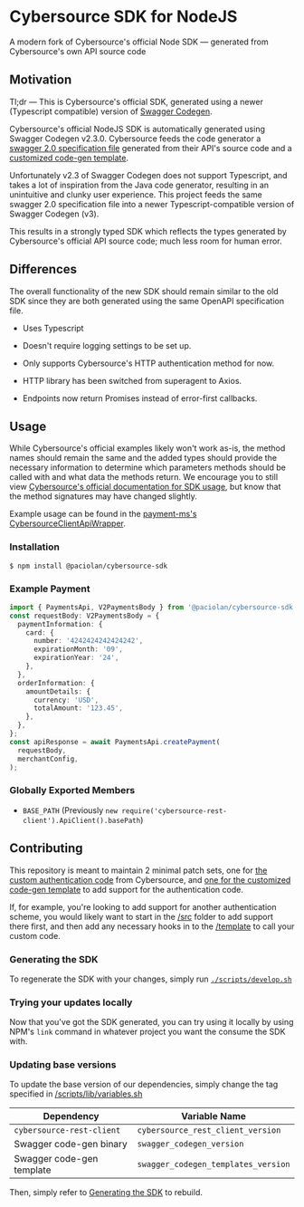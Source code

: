 # Cybersource SDK for NodeJS

A modern fork of Cybersource's official Node SDK — generated from Cybersource's own API source code

## Motivation

Tl;dr — This is Cybersource's official SDK, generated using a newer (Typescript compatible) version of [Swagger Codegen](https://github.com/swagger-api/swagger-codegen).

Cybersource's official NodeJS SDK is automatically generated using Swagger Codegen v2.3.0. Cybersource feeds the code generator a [swagger 2.0 specification file](https://raw.githubusercontent.com/CyberSource/cybersource-rest-client-node/master/generator/cybersource-rest-spec.json) generated from their API's source code and a [customized code-gen template](https://github.com/CyberSource/cybersource-rest-client-node/tree/master/generator/cybersource-javascript-template).

Unfortunately v2.3 of Swagger Codegen does not support Typescript, and takes a lot of inspiration from the Java code generator, resulting in an unintuitive and clunky user experience. This project feeds the same swagger 2.0 specification file into a newer Typescript-compatible version of Swagger Codegen (v3).

This results in a strongly typed SDK which reflects the types generated by Cybersource's official API source code; much less room for human error.

## Differences

The overall functionality of the new SDK should remain similar to the old SDK since they are both generated using the same OpenAPI specification file.

- Uses Typescript

- Doesn't require logging settings to be set up.

- Only supports Cybersource's HTTP authentication method for now.

- HTTP library has been switched from superagent to Axios.

- Endpoints now return Promises instead of error-first callbacks.

## Usage

While Cybersource's official examples likely won't work as-is, the method names should remain the same and the added types should provide the necessary information to determine which parameters methods should be called with and what data the methods return. We encourage you to still view [Cybersource's official documentation for SDK usage](https://github.com/CyberSource/cybersource-rest-client-node/tree/master), but know that the method signatures may have changed slightly.

Example usage can be found in the [payment-ms's CybersourceClientApiWrapper](https://gitlabdev.paciolan.info/development/application/payment/payment-ms/-/blob/chore/no-implicit-any/src/processors/cybersource/cybersource-client-api-wrapper.ts).

### Installation

```
$ npm install @paciolan/cybersource-sdk
```

### Example Payment

```typescript
import { PaymentsApi, V2PaymentsBody } from '@paciolan/cybersource-sdk';
const requestBody: V2PaymentsBody = {
  paymentInformation: {
    card: {
      number: '4242424242424242',
      expirationMonth: '09',
      expirationYear: '24',
    },
  },
  orderInformation: {
    amountDetails: {
      currency: 'USD',
      totalAmount: '123.45',
    },
  },
};
const apiResponse = await PaymentsApi.createPayment(
  requestBody,
  merchantConfig,
);
```

### Globally Exported Members

- `BASE_PATH` (Previously `new require('cybersource-rest-client').ApiClient().basePath`)

## Contributing

This repository is meant to maintain 2 minimal patch sets, one for [the custom authentication code](/src/) from Cybersource, and [one for the customized code-gen template](/template/) to add support for the authentication code.

If, for example, you're looking to add support for another authentication scheme, you would likely want to start in the [/src](/src/) folder to add support there first, and then add any necessary hooks in to the [/template](/template/) to call your custom code.

### Generating the SDK

To regenerate the SDK with your changes, simply run [`./scripts/develop.sh`](/scripts/develop.sh)

### Trying your updates locally

Now that you've got the SDK generated, you can try using it locally by using NPM's `link` command in whatever project you want the consume the SDK with.

### Updating base versions

To update the base version of our dependencies, simply change the tag specified in [/scripts/lib/variables.sh](/scripts/lib/variables.sh)

| Dependency                | Variable Name                       |
| ------------------------- | ----------------------------------- |
| `cybersource-rest-client` | `cybersource_rest_client_version`   |
| Swagger code-gen binary   | `swagger_codegen_version`           |
| Swagger code-gen template | `swagger_codegen_templates_version` |

Then, simply refer to [Generating the SDK](#generating-the-sdk) to rebuild.
